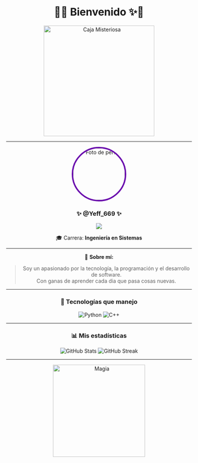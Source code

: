 

<h1 align="center">🎁✨ Bienvenido ✨🎁</h1>

<div align="center">


<img src="https://media.giphy.com/media/3o7abldj0b3rxrZUxW/giphy.gif" width="300" alt="Caja Misteriosa"/>

</div>

---

<div align="center">

<!-- Avatar circular animado -->
<img src="https://avatars.githubusercontent.com/u/9919?s=200&v=4" width="140" style="border-radius:50%; border: 4px solid #6a0dad;" alt="Foto de perfil"/>  

### ✨ @Yeff_669 ✨ 


<a href="https://instagram.com/yeff_669?igsh=MWphcjVuZTd0eWp0OA%3D%3D&utm_source=qr" target="_blank">
  <img src="https://img.shields.io/badge/-Instagram-%23E4405F?style=for-the-badge&logo=instagram&logoColor=white"/>
</a>

🎓 Carrera: **Ingeniería en Sistemas**  

---

</div>

<div align="center">

🌌 **Sobre mí:**  
> Soy un apasionado por la tecnología, la programación y el desarrollo de software.  
> Con ganas de aprender cada dia que pasa cosas nuevas.  

</div>

---

<div align="center">

### 🔮 Tecnologías que manejo
![Python](https://img.shields.io/badge/Python-FFD43B?style=for-the-badge&logo=python&logoColor=blue)
![C++](https://img.shields.io/badge/C++-00599C?style=for-the-badge&logo=cplusplus&logoColor=white)


</div>

---

<div align="center">

### 📊 Mis estadísticas
<img src="https://github-readme-stats.vercel.app/api?username=TuUsuario&show_icons=true&theme=radical" alt="GitHub Stats"/>  
<img src="https://github-readme-streak-stats.herokuapp.com/?user=TuUsuario&theme=radical" alt="GitHub Streak"/>  

</div>

---

<div align="center">

<!-- GIF de partículas mágicas -->
<img src="https://media.giphy.com/media/l0MYGBW2hzEi4U7vi/giphy.gif" width="250" alt="Magia"/>



</div>

